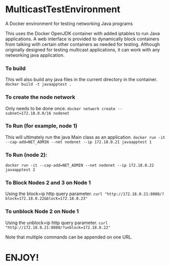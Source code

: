 # MulticastTestEnvironment
A Docker environment for testing networking Java programs

This uses the Docker OpenJDK container with added iptables to run Java applications.  A web interface is provided to dynamically block containers from talking with certain other containers as needed for testing.  Although originally designed for testing multicast applications, it can work with any networking java application.

### To build
This will also build any java files in the current directory in the container.
`docker build -t javaapptest . `

### To create the node network
Only needs to be done once.
`docker network create --subnet=172.18.0.0/16 nodenet `


### To Run (for example, node 1)
This will ultimately run the java Main class as an application.
`docker run -it --cap-add=NET_ADMIN --net nodenet --ip 172.18.0.21 javaapptest 1 `

### To Run (node 2):
`docker run -it --cap-add=NET_ADMIN --net nodenet --ip 172.18.0.22 javaapptest 2 `

### To Block Nodes 2 and 3 on Node 1
Using the block=ip http query parameter.
`curl "http://172.18.0.21:8080/?block=172.18.0.22&block=172.18.0.23" `

### To unblock Node 2 on Node 1
Using the unblock=ip http query parameter.
`curl "http://172.18.0.21:8080/?unblock=172.18.0.22" `

Note that multiple commands can be appended on one URL.

# ENJOY!
